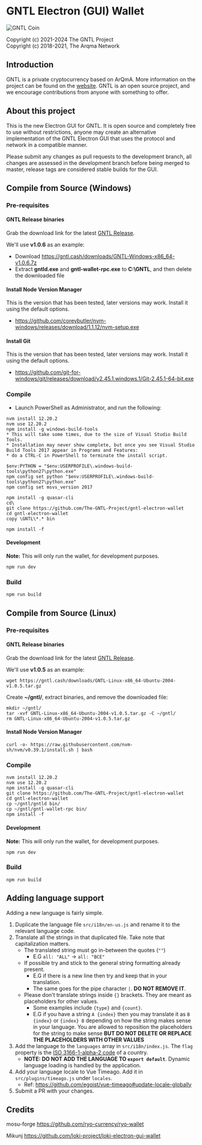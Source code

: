 # GNTL Electron (GUI) Wallet
<img src="https://github.com/The-GNTL-Project/Images/raw/master/GNTL_Icon_Round_200x200.png" alt="GNTL Coin">

Copyright (c) 2021-2024 The GNTL Project    
Copyright (c) 2018-2021, The Arqma Network   

## Introduction
GNTL is a private cryptocurrency based on ArQmA.
More information on the project can be found on the [website](https://gntl.cash).  GNTL is an open source project, and we encourage contributions from anyone with something to offer.

## About this project
This is the new Electron GUI for GNTL.  It is open source and completely free to use without restrictions, anyone may create an alternative implementation of the GNTL Electron GUI that uses the protocol and network in a compatible manner.

Please submit any changes as pull requests to the development branch, all changes are assessed in the development branch before being merged to master, release tags are considered stable builds for the GUI.

## Compile from Source (Windows)
### Pre-requisites
#### GNTL Release binaries
Grab the download link for the latest [GNTL Release](https://gntl.cash/pages/downloads.html).

We'll use **v1.0.6** as an example:
* Download https://gntl.cash/downloads/GNTL-Windows-x86_64-v1.0.6.7z
* Extract **gntld.exe** and **gntl-wallet-rpc.exe** to **C:\GNTL**, and then delete the downloaded file

#### Install Node Version Manager
This is the version that has been tested, later versions may work.  Install it using the default options.
* https://github.com/coreybutler/nvm-windows/releases/download/1.1.12/nvm-setup.exe

#### Install Git
This is the version that has been tested, later versions may work.  Install it using the default options.
* https://github.com/git-for-windows/git/releases/download/v2.45.1.windows.1/Git-2.45.1-64-bit.exe

### Compile
* Launch PowerShell as Administrator, and run the following:
```
nvm install 12.20.2
nvm use 12.20.2
npm install -g windows-build-tools
* This will take some times, due to the size of Visual Studio Build Tools.
* Installation may never show complete, but once you see Visual Studio Build Tools 2017 appear in Programs and Features:
* do a CTRL-C in PowerShell to terminate the install script. 

$env:PYTHON = "$env:USERPROFILE\.windows-build-tools\python27\python.exe"
npm config set python "$env:USERPROFILE\.windows-build-tools\python27\python.exe"
npm config set msvs_version 2017

npm install -g quasar-cli
cd\
git clone https://github.com/The-GNTL-Project/gntl-electron-wallet
cd gntl-electron-wallet
copy \GNTL\*.* bin

npm install -f
```

#### Development
**Note:** This will only run the wallet, for development purposes.
```
npm run dev
```

### Build
```
npm run build
```

## Compile from Source (Linux)
### Pre-requisites
#### GNTL Release binaries
Grab the download link for the latest [GNTL Release](https://gntl.cash/pages/downloads.html).

We'll use **v1.0.5** as an example:
```
wget https://gntl.cash/downloads/GNTL-Linux-x86_64-Ubuntu-2004-v1.0.5.tar.gz
```

Create **~/gntl/**, extract binaries, and remove the downloaded file:
```
mkdir ~/gntl/
tar -xvf GNTL-Linux-x86_64-Ubuntu-2004-v1.0.5.tar.gz -C ~/gntl/
rm GNTL-Linux-x86_64-Ubuntu-2004-v1.0.5.tar.gz
```

#### Install Node Version Manager
```
curl -o- https://raw.githubusercontent.com/nvm-sh/nvm/v0.39.1/install.sh | bash
```

### Compile
```
nvm install 12.20.2
nvm use 12.20.2
npm install -g quasar-cli
git clone https://github.com/The-GNTL-Project/gntl-electron-wallet
cd gntl-electron-wallet
cp ~/gntl/gntld bin/
cp ~/gntl/gntl-wallet-rpc bin/
npm install -f
```

#### Development
**Note:** This will only run the wallet, for development purposes.
```
npm run dev
```

### Build
```
npm run build
```

## Adding language support
Adding a new language is fairly simple.

1. Duplicate the language file `src/i18n/en-us.js` and rename it to the relevant language code.
2. Translate all the strings in that duplicated file. Take note that capitalization matters.
    - The translated string must go in-between the quotes (`""`)
      - E.G `all: "ALL"` -> `all: "ВСЕ"`
    - If possible try and stick to the general string formatting already present.
      - E.G if there is a new line then try and keep that in your translation.
      - The same goes for the pipe character `|`. **DO NOT REMOVE IT**.
    - Please don't translate strings inside `{}` brackets. They are meant as placeholders for other values.
      - Some examples include `{type}` and `{count}`.
      - E.G if you have a string `A {index}` then you may translate it as `B {index}` or `{index} B` depending on how the string makes sense in your language. You are allowed to reposition the placeholders for the string to make sense **BUT DO NOT DELETE OR REPLACE THE PLACEHOLDERS WITH OTHER VALUES**
3. Add the language to the `languages` array in `src/i18n/index.js`. The `flag` property is the [ISO 3166-1-alpha-2 code](https://www.iso.org/obp/ui/#search/code/) of a country.
   - **NOTE: DO NOT ADD THE LANGUAGE TO `export default`**. Dynamic language loading is handled by the application.
4. Add your language locale to Vue Timeago. Add it in `src/plugins/timeago.js` under `locales`.
   - Ref: https://github.com/egoist/vue-timeago#update-locale-globally
5. Submit a PR with your changes.

## Credits
mosu-forge https://github.com/ryo-currency/ryo-wallet

Mikunj https://github.com/loki-project/loki-electron-gui-wallet
